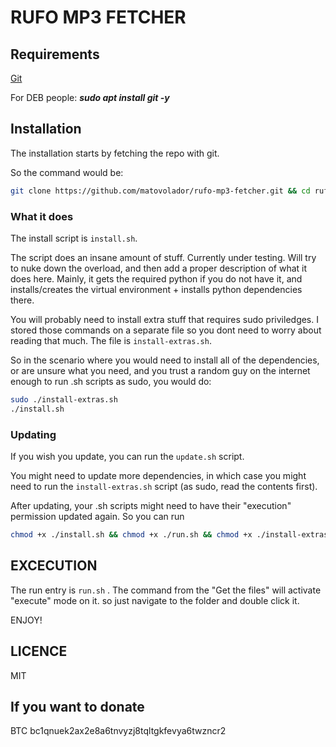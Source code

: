 # RUFO MP3 FETCHER

## Requirements

[Git](https://git-scm.com/downloads)

For DEB people:
***sudo apt install git -y***

## Installation

The installation starts by fetching the repo with git.

So the command would be:

```bash
git clone https://github.com/matovolador/rufo-mp3-fetcher.git && cd rufo-mp3-fetcher && git fetch && git checkout dev && chmod +x ./install.sh && chmod +x ./run.sh && chmod +x ./install-extras.sh && chmod +x ./update.sh
```

### What it does

The install script is `install.sh`.

The script does an insane amount of stuff. Currently under testing. Will try to nuke down the overload, and then add a proper description of what it does here. Mainly, it gets the required python if you do not have it, and installs/creates the virtual environment + installs python dependencies there.

You will probably need to install extra stuff that requires sudo priviledges. I stored those commands on a separate file so you dont need to worry about reading that much. The file is `install-extras.sh`.

So in the scenario where you would need to install all of the dependencies, or are unsure what you need, and you trust a random guy on the internet enough to run .sh scripts as sudo, you would do:

```bash
sudo ./install-extras.sh
./install.sh
```

### Updating

If you wish you update, you can run the `update.sh` script.

You might need to update more dependencies, in which case you might need to run the `install-extras.sh` script (as sudo, read the contents first).

After updating, your .sh scripts might need to have their "execution" permission updated again. So you can run

```bash
chmod +x ./install.sh && chmod +x ./run.sh && chmod +x ./install-extras.sh && chmod +x ./update.sh
```

## EXCECUTION

The run entry is `run.sh` . The command from the "Get the files" will activate "execute" mode on it. so just navigate to the folder and double click it.

ENJOY!

## LICENCE

MIT

## If you want to donate

BTC bc1qnuek2ax2e8a6tnvyzj8tqltgkfevya6twzncr2

